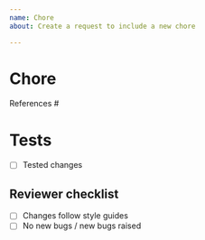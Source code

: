 ```yaml
---
name: Chore
about: Create a request to include a new chore

---
```


# Chore

References #<ID>

# Tests

<!-- Instructions for reviwers to test the PR -->

- [ ] Tested changes

## Reviewer checklist

- [ ] Changes follow style guides
- [ ] No new bugs / new bugs raised

